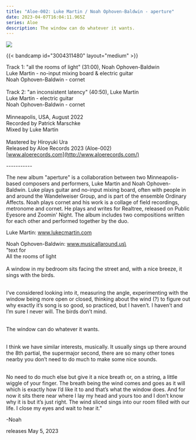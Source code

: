 ```yaml
---
title: "Aloe-002: Luke Martin / Noah Ophoven-Baldwin - aperture"
date: 2023-04-07T16:04:11.965Z
series: Aloe
description: The window can do whatever it wants.
---
```

![](/images/uploads/aquare.jpg)

{{< bandcamp id="3004311480" layout="medium" >}}

Track 1: "all the rooms of light" (31:00), Noah Ophoven-Baldwin \
Luke Martin - no-input mixing board & electric guitar \
Noah Ophoven-Baldwin - cornet \
\
Track 2: "an inconsistent latency" (40:50), Luke Martin \
Luke Martin - electric guitar \
Noah Ophoven-Baldwin - cornet \
\
Minneapolis, USA, August 2022 \
Recorded by Patrick Marschke \
Mixed by Luke Martin \
\
Mastered by Hiroyuki Ura \
Released by Aloe Records 2023 (Aloe-002) \
[www.aloerecords.com](http://www.aloerecords.com/)

\----------- 

The new album "aperture" is a collaboration between two Minneapolis-based composers and performers, Luke Martin and Noah Ophoven-Baldwin. Luke plays guitar and no-input mixing board, often with people in and around the Wandelweiser Group, and is part of the ensemble Ordinary Affects. Noah plays cornet and his work is a collage of field recordings, metronome and cornet. He plays and writes for Realtree, released on Public Eyesore and Zoomin' Night. The album includes two compositions written for each other and performed together by the duo. 

Luke Martin: www.lukecmartin.com

Noah Ophoven-Baldwin: www.musicallaround.us\
\
"text for \
All the rooms of light \
\
A window in my bedroom sits facing the street and, with a nice breeze, it sings with the birds. 

\
I’ve considered looking into it, measuring the angle, experimenting with the window being more open or closed, thinking about the wind (?) to figure out why exactly it’s song is so good, so practiced, but I haven’t. I haven’t and I’m sure I never will. The birds don’t mind. 

\
The window can do whatever it wants. 

\
I think we have similar interests, musically. It usually sings up there around the 8th partial, the supermajor second, there are so many other tones nearby you don’t need to do much to make some nice sounds. 

\
No need to do much else but give it a nice breath or, on a string, a little wiggle of your finger. The breath being the wind comes and goes as it will which is exactly how I’d like it to and that’s what the window does. And for now it sits there near where I lay my head and yours too and I don’t know why it is but it’s just right. The wind sliced sings into our room filled with our life. I close my eyes and wait to hear it." 

\-Noah  [](<>)

releases May 5, 2023